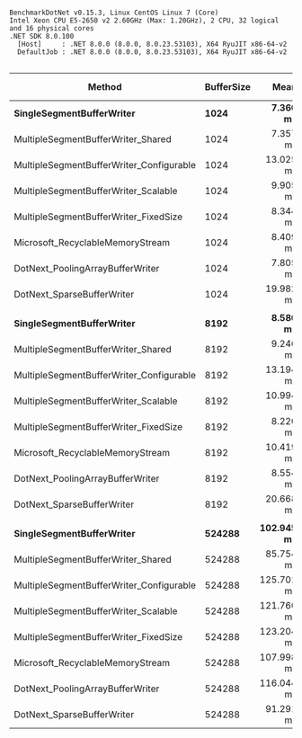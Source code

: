 ```

BenchmarkDotNet v0.15.3, Linux CentOS Linux 7 (Core)
Intel Xeon CPU E5-2650 v2 2.60GHz (Max: 1.20GHz), 2 CPU, 32 logical and 16 physical cores
.NET SDK 8.0.100
  [Host]     : .NET 8.0.0 (8.0.0, 8.0.23.53103), X64 RyuJIT x86-64-v2
  DefaultJob : .NET 8.0.0 (8.0.0, 8.0.23.53103), X64 RyuJIT x86-64-v2


```
| Method                                   | BufferSize | Mean       | Error     | StdDev    | Ratio | RatioSD | Gen0     | Gen1    | Allocated | Alloc Ratio |
|----------------------------------------- |----------- |-----------:|----------:|----------:|------:|--------:|---------:|--------:|----------:|------------:|
| **SingleSegmentBufferWriter**                | **1024**       |   **7.360 ms** | **0.1451 ms** | **0.3029 ms** |  **1.00** |    **0.04** | **312.5000** |       **-** |   **3.13 MB** |        **0.69** |
| MultipleSegmentBufferWriter_Shared       | 1024       |   7.357 ms | 0.0662 ms | 0.0587 ms |  1.00 |    0.01 | 460.9375 | 15.6250 |   4.56 MB |        1.00 |
| MultipleSegmentBufferWriter_Configurable | 1024       |  13.025 ms | 0.1332 ms | 0.1246 ms |  1.77 |    0.02 | 437.5000 |       - |   4.42 MB |        0.97 |
| MultipleSegmentBufferWriter_Scalable     | 1024       |   9.905 ms | 0.1979 ms | 0.3360 ms |  1.35 |    0.05 | 468.7500 | 15.6250 |   4.63 MB |        1.02 |
| MultipleSegmentBufferWriter_FixedSize    | 1024       |   8.344 ms | 0.1621 ms | 0.2219 ms |  1.13 |    0.03 | 468.7500 | 15.6250 |   4.76 MB |        1.04 |
| Microsoft_RecyclableMemoryStream         | 1024       |   8.409 ms | 0.0406 ms | 0.0339 ms |  1.14 |    0.01 | 468.7500 | 15.6250 |   4.65 MB |        1.02 |
| DotNext_PoolingArrayBufferWriter         | 1024       |   7.805 ms | 0.1550 ms | 0.3714 ms |  1.06 |    0.05 | 437.5000 |       - |   4.41 MB |        0.97 |
| DotNext_SparseBufferWriter               | 1024       |  19.982 ms | 0.2876 ms | 0.2550 ms |  2.72 |    0.04 | 375.0000 |       - |   3.93 MB |        0.86 |
|                                          |            |            |           |           |       |         |          |         |           |             |
| **SingleSegmentBufferWriter**                | **8192**       |   **8.580 ms** | **0.1636 ms** | **0.3073 ms** |  **0.93** |    **0.04** | **328.1250** |       **-** |   **3.26 MB** |        **0.71** |
| MultipleSegmentBufferWriter_Shared       | 8192       |   9.246 ms | 0.1828 ms | 0.1710 ms |  1.00 |    0.03 | 453.1250 |       - |   4.56 MB |        1.00 |
| MultipleSegmentBufferWriter_Configurable | 8192       |  13.194 ms | 0.1775 ms | 0.1482 ms |  1.43 |    0.03 | 437.5000 |       - |   4.43 MB |        0.97 |
| MultipleSegmentBufferWriter_Scalable     | 8192       |  10.994 ms | 0.2025 ms | 0.2772 ms |  1.19 |    0.04 | 468.7500 | 15.6250 |   4.64 MB |        1.02 |
| MultipleSegmentBufferWriter_FixedSize    | 8192       |   8.220 ms | 0.0952 ms | 0.0891 ms |  0.89 |    0.02 | 468.7500 | 15.6250 |   4.68 MB |        1.03 |
| Microsoft_RecyclableMemoryStream         | 8192       |  10.419 ms | 0.0350 ms | 0.0310 ms |  1.13 |    0.02 | 468.7500 | 15.6250 |   4.64 MB |        1.02 |
| DotNext_PoolingArrayBufferWriter         | 8192       |   8.554 ms | 0.1685 ms | 0.2907 ms |  0.93 |    0.04 | 453.1250 |       - |   4.43 MB |        0.97 |
| DotNext_SparseBufferWriter               | 8192       |  20.668 ms | 0.3960 ms | 0.4863 ms |  2.24 |    0.07 | 375.0000 |       - |   3.94 MB |        0.87 |
|                                          |            |            |           |           |       |         |          |         |           |             |
| **SingleSegmentBufferWriter**                | **524288**     | **102.945 ms** | **2.0525 ms** | **5.3709 ms** |  **1.20** |    **0.08** | **333.3333** |       **-** |   **3.99 MB** |        **0.70** |
| MultipleSegmentBufferWriter_Shared       | 524288     |  85.754 ms | 1.6903 ms | 3.1748 ms |  1.00 |    0.05 | 500.0000 |       - |   5.67 MB |        1.00 |
| MultipleSegmentBufferWriter_Configurable | 524288     | 125.701 ms | 3.1974 ms | 9.4277 ms |  1.47 |    0.12 | 333.3333 |       - |   5.69 MB |        1.00 |
| MultipleSegmentBufferWriter_Scalable     | 524288     | 121.760 ms | 2.3682 ms | 3.6869 ms |  1.42 |    0.07 | 666.6667 |       - |   6.84 MB |        1.21 |
| MultipleSegmentBufferWriter_FixedSize    | 524288     | 123.204 ms | 2.4321 ms | 5.7801 ms |  1.44 |    0.09 | 333.3333 |       - |   8.45 MB |        1.49 |
| Microsoft_RecyclableMemoryStream         | 524288     | 107.998 ms | 2.6547 ms | 7.8274 ms |  1.26 |    0.10 | 500.0000 |       - |   6.29 MB |        1.11 |
| DotNext_PoolingArrayBufferWriter         | 524288     | 116.044 ms | 2.1074 ms | 5.6251 ms |  1.36 |    0.08 | 333.3333 |       - |   4.46 MB |        0.79 |
| DotNext_SparseBufferWriter               | 524288     |  91.291 ms | 2.0708 ms | 6.1059 ms |  1.07 |    0.08 | 500.0000 |       - |   5.74 MB |        1.01 |
